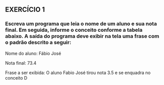 ## EXERCÍCIO 1 

### Escreva um programa que leia o nome de um aluno e sua nota final. Em seguida, informe o conceito conforme a tabela abaixo. A saída do programa deve exibir na tela uma frase com o padrão descrito a seguir: 

Nome do aluno: Fábio José 

Nota final: 73.4 

Frase a ser exibida: O aluno Fabio José tirou nota 3.5 e se enquadra no conceito D